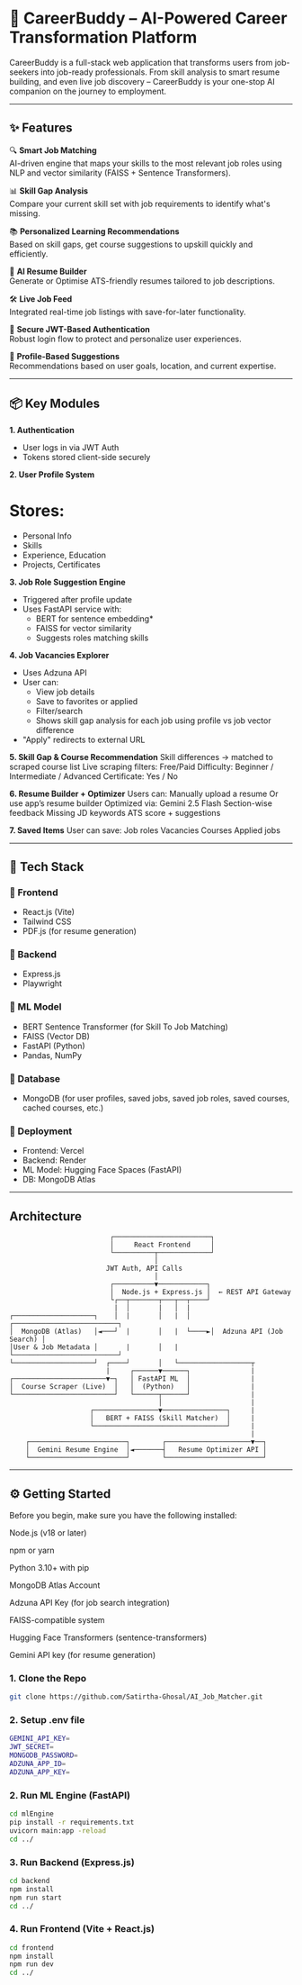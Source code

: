 # 🚀 CareerBuddy – AI-Powered Career Transformation Platform

CareerBuddy is a full-stack web application that transforms users from job-seekers into job-ready professionals. From skill analysis to smart resume building, and even live job discovery – CareerBuddy is your one-stop AI companion on the journey to employment.

---

## ✨ Features

🔍 **Smart Job Matching**  
AI-driven engine that maps your skills to the most relevant job roles using NLP and vector similarity (FAISS + Sentence Transformers).

📊 **Skill Gap Analysis**  
Compare your current skill set with job requirements to identify what's missing.

📚 **Personalized Learning Recommendations**  
Based on skill gaps, get course suggestions to upskill quickly and efficiently.

📄 **AI Resume Builder**  
Generate or Optimise ATS-friendly resumes tailored to job descriptions.

🛠️ **Live Job Feed**  
Integrated real-time job listings with save-for-later functionality.

🔐 **Secure JWT-Based Authentication**  
Robust login flow to protect and personalize user experiences.

🧠 **Profile-Based Suggestions**  
Recommendations based on user goals, location, and current expertise.

---

## 📦 Key Modules

**1. Authentication**
- User logs in via JWT Auth
- Tokens stored client-side securely

**2. User Profile System**
# Stores:

- Personal Info
- Skills
- Experience, Education
- Projects, Certificates

**3. Job Role Suggestion Engine**
- Triggered after profile update
- Uses FastAPI service with:
    - BERT for sentence embedding*
    - FAISS for vector similarity
    - Suggests roles matching skills

**4. Job Vacancies Explorer**
- Uses Adzuna API
- User can:
    - View job details
    - Save to favorites or applied
    - Filter/search
    - Shows skill gap analysis for each job using profile vs job vector difference
- "Apply" redirects to external URL

**5. Skill Gap & Course Recommendation**
Skill differences → matched to scraped course list
Live scraping filters:
Free/Paid
Difficulty: Beginner / Intermediate / Advanced
Certificate: Yes / No

**6. Resume Builder + Optimizer**
Users can:
Manually upload a resume
Or use app’s resume builder
Optimized via:
Gemini 2.5 Flash
Section-wise feedback
Missing JD keywords
ATS score + suggestions

**7. Saved Items**
User can save:
Job roles
Vacancies
Courses
Applied jobs

---

## 🧰 Tech Stack

### 🔹 Frontend
- React.js (Vite)
- Tailwind CSS
- PDF.js (for resume generation)

### 🔹 Backend
- Express.js
- Playwright

### 🔹 ML Model
- BERT Sentence Transformer (for Skill To Job Matching)
- FAISS (Vector DB)
- FastAPI (Python)
- Pandas, NumPy

### 🔹 Database
- MongoDB (for user profiles, saved jobs, saved job roles, saved courses, cached courses, etc.)

### 🔹 Deployment
- Frontend: Vercel
- Backend: Render
- ML Model: Hugging Face Spaces (FastAPI)
- DB: MongoDB Atlas

---

## Architecture

                             ┌────────────────────────┐
                             │     React Frontend     │
                             └──────────┬─────────────┘
                                        │
                            JWT Auth, API Calls
                                        │
                             ┌──────────▼────────────┐
                             │  Node.js + Express.js │  ← REST API Gateway
                             └┌──┬───────┬───┬──┬────┘
                              |  │       |   │  |  
    ┌────────────────────┐    │  |       │   |  │     ┌──────────────────────────┐
    │  MongoDB (Atlas)   │◄───┘  |       │   |  └────►│  Adzuna API (Job Search) │
    │User & Job Metadata │       |       │   |        └──────────────────────────┘
    └────────────────────┘  ┌────┘       │   └──────────────────┬
                            |     ┌──────▼──────┐               |
    ┌───────────────────────▼─┐   │ FastAPI ML  │               |
    │  Course Scraper (Live)  │   │  (Python)   │               | 
    └─────────────────────────┘   └──────┬──────┘               |
                                         │                      | 
                        ┌────────────────▼────────────────┐     |
                        │   BERT + FAISS (Skill Matcher)  │     |
                        └─────────────────────────────────┘     |
                                                                |        
        ┌────────────────────────┐        ┌─────────────────────▼──┐
        │  Gemini Resume Engine  │◄───────┤   Resume Optimizer API │
        └────────────────────────┘        └────────────────────────┘


---

## ⚙️ Getting Started

Before you begin, make sure you have the following installed:

Node.js (v18 or later)

npm or yarn

Python 3.10+ with pip

MongoDB Atlas Account

Adzuna API Key (for job search integration)

FAISS-compatible system 

Hugging Face Transformers (sentence-transformers)

Gemini API key (for resume generation)

### 1. Clone the Repo
```bash
git clone https://github.com/Satirtha-Ghosal/AI_Job_Matcher.git
```

### 2. Setup .env file
```bash
GEMINI_API_KEY=
JWT_SECRET=
MONGODB_PASSWORD=
ADZUNA_APP_ID=
ADZUNA_APP_KEY=
```

### 2. Run ML Engine (FastAPI)
```bash
cd mlEngine
pip install -r requirements.txt
uvicorn main:app -reload
cd ../
```

### 3. Run Backend (Express.js)
```bash
cd backend
npm install
npm run start
cd ../
```

### 4. Run Frontend (Vite + React.js)
```bash
cd frontend
npm install
npm run dev
cd ../
```